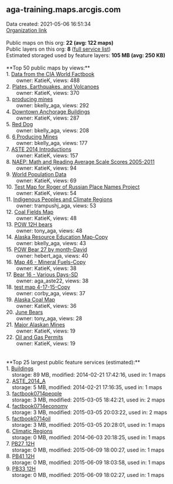 <h2>aga-training.maps.arcgis.com</h2> Data created: 2021-05-06 16:51:34 <br /><a target='new' href='https://aga-training.maps.arcgis.com'>Organization link</a><br /><br />Public maps on this org: <b>22 (avg: 122 maps)</b><br />Public layers on this org: <b>8 </b>(<a target='new' href='https://services.arcgis.com/QfB2TEuu2BT5i9Zk/ArcGIS/rest/services'>full service list</a>)<br />Estimated storaged used by feature layers: <b>105 MB (avg: 250 KB)</b><br /><br />**Top 50 public maps by views:**<br />  1. <a target='new' href='https://www.arcgis.com/home/item.html?id=22c229d011a74d9ead129508b7dba79a'>Data from the CIA World Factbook</a> <br />  &nbsp;&nbsp;&nbsp;&nbsp; &nbsp;&nbsp;owner: KatieK, views: 488<br />  2. <a target='new' href='https://www.arcgis.com/home/item.html?id=263871d5f6d74ceaaf36f1f98c88a52f'>Plates, Earthquakes, and Volcanoes</a> <br />  &nbsp;&nbsp;&nbsp;&nbsp; &nbsp;&nbsp;owner: KatieK, views: 370<br />  3. <a target='new' href='https://www.arcgis.com/home/item.html?id=1a470e9fd2644fb48c9727d5bfe01a17'>producing mines</a> <br />  &nbsp;&nbsp;&nbsp;&nbsp; &nbsp;&nbsp;owner: bkelly_aga, views: 292<br />  4. <a target='new' href='https://www.arcgis.com/home/item.html?id=5815062523ef45a1adb06d2cac09b39f'>Downtown Anchorage Buildings</a> <br />  &nbsp;&nbsp;&nbsp;&nbsp; &nbsp;&nbsp;owner: KatieK, views: 287<br />  5. <a target='new' href='https://www.arcgis.com/home/item.html?id=eda5427eda4242c1abca79013126d77f'>Red Dog</a> <br />  &nbsp;&nbsp;&nbsp;&nbsp; &nbsp;&nbsp;owner: bkelly_aga, views: 208<br />  6. <a target='new' href='https://www.arcgis.com/home/item.html?id=c664a3555e2c467391a1547ac2b195d5'>6 Producing Mines</a> <br />  &nbsp;&nbsp;&nbsp;&nbsp; &nbsp;&nbsp;owner: bkelly_aga, views: 177<br />  7. <a target='new' href='https://www.arcgis.com/home/item.html?id=9f8c6d7446554647ae6c0f2cb0215cb7'>ASTE 2014 Introductions</a> <br />  &nbsp;&nbsp;&nbsp;&nbsp; &nbsp;&nbsp;owner: KatieK, views: 157<br />  8. <a target='new' href='https://www.arcgis.com/home/item.html?id=c5d7d28db12d46ee865b0a7a867896bd'>NAEP: Math and Reading Average Scale Scores 2005-2011</a> <br />  &nbsp;&nbsp;&nbsp;&nbsp; &nbsp;&nbsp;owner: KatieK, views: 94<br />  9. <a target='new' href='https://www.arcgis.com/home/item.html?id=be0ddb61375e40e9801db2c0d7673ab6'>World Population Data</a> <br />  &nbsp;&nbsp;&nbsp;&nbsp; &nbsp;&nbsp;owner: KatieK, views: 69<br />  10. <a target='new' href='https://www.arcgis.com/home/item.html?id=dcf4a6d8f4cb45f4845dfe542602c286'>Test Map for Roger of Russian Place Names Project</a> <br />  &nbsp;&nbsp;&nbsp;&nbsp; &nbsp;&nbsp;owner: KatieK, views: 54<br />  11. <a target='new' href='https://www.arcgis.com/home/item.html?id=c9cea6d887a944bcafb7200e63a9527e'>Indigenous Peoples and Climate Regions</a> <br />  &nbsp;&nbsp;&nbsp;&nbsp; &nbsp;&nbsp;owner: trampushj_aga, views: 53<br />  12. <a target='new' href='https://www.arcgis.com/home/item.html?id=addef9d06b9243b598cc2f7e871306f8'>Coal Fields Map</a> <br />  &nbsp;&nbsp;&nbsp;&nbsp; &nbsp;&nbsp;owner: KatieK, views: 48<br />  13. <a target='new' href='https://www.arcgis.com/home/item.html?id=da498b11baee4d9bab63ccad1a60bb04'>POW 12H bears</a> <br />  &nbsp;&nbsp;&nbsp;&nbsp; &nbsp;&nbsp;owner: tony_aga, views: 48<br />  14. <a target='new' href='https://www.arcgis.com/home/item.html?id=e0822843a807408fb051571b929f7edf'>Alaska Resource Education Map-Copy</a> <br />  &nbsp;&nbsp;&nbsp;&nbsp; &nbsp;&nbsp;owner: bkelly_aga, views: 43<br />  15. <a target='new' href='https://www.arcgis.com/home/item.html?id=a1c361815121426e8ff9cde33487da49'>POW Bear 27 by month-David</a> <br />  &nbsp;&nbsp;&nbsp;&nbsp; &nbsp;&nbsp;owner: hebert_aga, views: 40<br />  16. <a target='new' href='https://www.arcgis.com/home/item.html?id=140705a772484ec285a185da2d351b28'>Map 46 - Mineral Fuels-Copy</a> <br />  &nbsp;&nbsp;&nbsp;&nbsp; &nbsp;&nbsp;owner: KatieK, views: 38<br />  17. <a target='new' href='https://www.arcgis.com/home/item.html?id=6350d2fc918142fc8676817236b62ca4'>Bear 16 - Various Days-SD</a> <br />  &nbsp;&nbsp;&nbsp;&nbsp; &nbsp;&nbsp;owner: aga_aste22, views: 38<br />  18. <a target='new' href='https://www.arcgis.com/home/item.html?id=fd825e7c546f48de821326b9cd642483'>test map 4-17-15-Copy</a> <br />  &nbsp;&nbsp;&nbsp;&nbsp; &nbsp;&nbsp;owner: corby_aga, views: 37<br />  19. <a target='new' href='https://www.arcgis.com/home/item.html?id=f206d8c8f8cc4eaca8eb120dc0068aca'>Alaska Coal Map</a> <br />  &nbsp;&nbsp;&nbsp;&nbsp; &nbsp;&nbsp;owner: KatieK, views: 36<br />  20. <a target='new' href='https://www.arcgis.com/home/item.html?id=5dd34de0e4134a7390bfca769f7ea17a'>June Bears</a> <br />  &nbsp;&nbsp;&nbsp;&nbsp; &nbsp;&nbsp;owner: tony_aga, views: 28<br />  21. <a target='new' href='https://www.arcgis.com/home/item.html?id=c662d48d7f8c45c5b600bc11a25369af'>Major Alaskan Mines</a> <br />  &nbsp;&nbsp;&nbsp;&nbsp; &nbsp;&nbsp;owner: KatieK, views: 19<br />  22. <a target='new' href='https://www.arcgis.com/home/item.html?id=22af8faf5f7b410895e5f059daca8293'>Oil and Gas Permits</a> <br />  &nbsp;&nbsp;&nbsp;&nbsp; &nbsp;&nbsp;owner: KatieK, views: 19<br /><br /><br />**Top 25 largest public feature services (estimated):**<br /> 1. <a target='new' href='https://www.arcgis.com/home/item.html?id=7f78437e211d42d4a1aa961f6f8223f2'>Buildings</a><br /> &nbsp;&nbsp;&nbsp;&nbsp;storage: 89 MB, modified: 2014-02-21 17:42:16,  used in: 1 maps<br /> 2. <a target='new' href='https://www.arcgis.com/home/item.html?id=3ab88584e852472fb1635fc0b1d25f7e'>ASTE_2014_A</a><br /> &nbsp;&nbsp;&nbsp;&nbsp;storage: 5 MB, modified: 2014-02-21 17:16:35,  used in: 1 maps<br /> 3. <a target='new' href='https://www.arcgis.com/home/item.html?id=f33da303931f49868da639e24696b164'>factbook0714people</a><br /> &nbsp;&nbsp;&nbsp;&nbsp;storage: 3 MB, modified: 2015-03-05 18:42:21,  used in: 2 maps<br /> 4. <a target='new' href='https://www.arcgis.com/home/item.html?id=ff68f4ea6ba848ed8ed320a776f9254f'>factbook0714economy</a><br /> &nbsp;&nbsp;&nbsp;&nbsp;storage: 3 MB, modified: 2015-03-05 20:03:22,  used in: 2 maps<br /> 5. <a target='new' href='https://www.arcgis.com/home/item.html?id=1c5382991c6d4b578006f789e84b3954'>factbook0714oil</a><br /> &nbsp;&nbsp;&nbsp;&nbsp;storage: 3 MB, modified: 2015-03-05 20:28:01,  used in: 1 maps<br /> 6. <a target='new' href='https://www.arcgis.com/home/item.html?id=3c0c95646971482eb2f44b44d8e89b1e'>Climatic Regions</a><br /> &nbsp;&nbsp;&nbsp;&nbsp;storage: 0 MB, modified: 2014-06-03 20:18:25,  used in: 1 maps<br /> 7. <a target='new' href='https://www.arcgis.com/home/item.html?id=bdc1965d4c87468e8a7e02b3b0bf2475'>PB27 12H</a><br /> &nbsp;&nbsp;&nbsp;&nbsp;storage: 0 MB, modified: 2015-06-09 18:00:27,  used in: 1 maps<br /> 8. <a target='new' href='https://www.arcgis.com/home/item.html?id=029b1ff94fa3417280953b455893d7a1'>PB41 12H</a><br /> &nbsp;&nbsp;&nbsp;&nbsp;storage: 0 MB, modified: 2015-06-09 18:03:58,  used in: 1 maps<br /> 9. <a target='new' href='https://www.arcgis.com/home/item.html?id=38406c7e130b4401b7ca8120bc1a1521'>PB33 12H</a><br /> &nbsp;&nbsp;&nbsp;&nbsp;storage: 0 MB, modified: 2015-06-09 18:02:27,  used in: 1 maps<br />